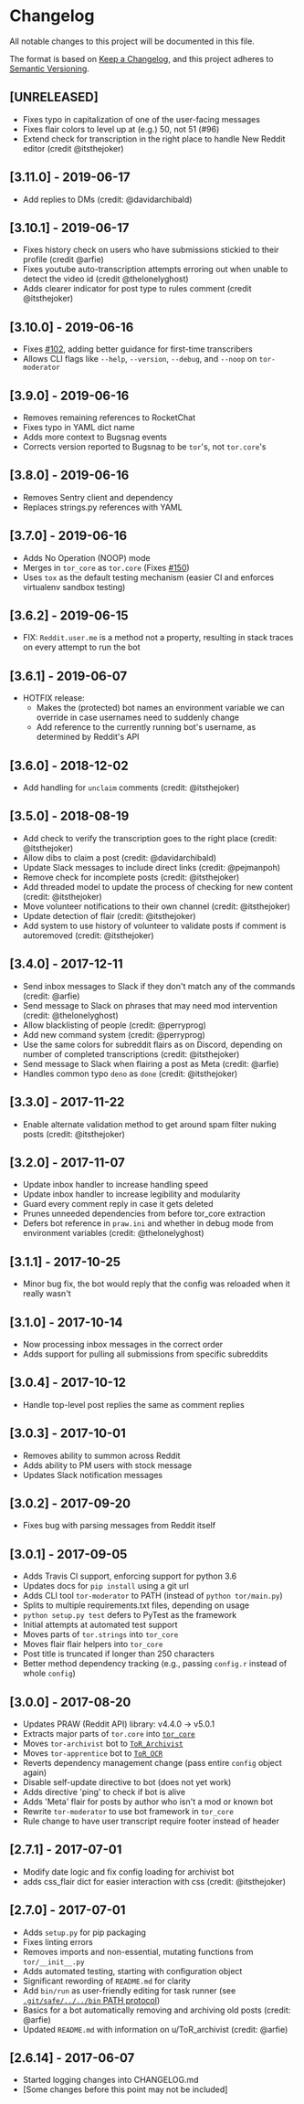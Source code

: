 # Changelog
All notable changes to this project will be documented in this file.

The format is based on [Keep a Changelog](https://keepachangelog.com/en/1.0.0/), and this project adheres to [Semantic Versioning](https://semver.org/spec/v2.0.0.html).

## [UNRELEASED]

- Fixes typo in capitalization of one of the user-facing messages
- Fixes flair colors to level up at (e.g.) 50, not 51 (#96)
- Extend check for transcription in the right place to handle New Reddit editor (credit @itsthejoker)

## [3.11.0] - 2019-06-17

- Add replies to DMs (credit: @davidarchibald)

## [3.10.1] - 2019-06-17

- Fixes history check on users who have submissions stickied to their profile (credit @arfie)
- Fixes youtube auto-transcription attempts erroring out when unable to detect the video id (credit @thelonelyghost)
- Adds clearer indicator for post type to rules comment (credit @itsthejoker)

## [3.10.0] - 2019-06-16

- Fixes [#102](https://github.com/GrafeasGroup/tor/issues/102), adding better guidance for first-time transcribers
- Allows CLI flags like `--help`, `--version`, `--debug`, and `--noop` on `tor-moderator`

## [3.9.0] - 2019-06-16

- Removes remaining references to RocketChat
- Fixes typo in YAML dict name
- Adds more context to Bugsnag events
- Corrects version reported to Bugsnag to be `tor`'s, not `tor.core`'s

## [3.8.0] - 2019-06-16

- Removes Sentry client and dependency
- Replaces strings.py references with YAML

## [3.7.0] - 2019-06-16

- Adds No Operation (NOOP) mode
- Merges in `tor_core` as `tor.core` (Fixes [#150](https://github.com/GrafeasGroup/tor/issues/150))
- Uses `tox` as the default testing mechanism (easier CI and enforces virtualenv sandbox testing)

## [3.6.2] - 2019-06-15

- FIX: `Reddit.user.me` is a method not a property, resulting in stack traces on every attempt to run the bot

## [3.6.1] - 2019-06-07

- HOTFIX release:
  - Makes the (protected) bot names an environment variable we can override in case usernames need to suddenly change
  - Add reference to the currently running bot's username, as determined by Reddit's API

## [3.6.0] - 2018-12-02

- Add handling for `unclaim` comments (credit: @itsthejoker)

## [3.5.0] - 2018-08-19

- Add check to verify the transcription goes to the right place (credit: @itsthejoker)
- Allow dibs to claim a post (credit: @davidarchibald)
- Update Slack messages to include direct links (credit: @pejmanpoh)
- Remove check for incomplete posts (credit: @itsthejoker)
- Add threaded model to update the process of checking for new content (credit: @itsthejoker)
- Move volunteer notifications to their own channel (credit: @itsthejoker)
- Update detection of flair (credit: @itsthejoker)
- Add system to use history of volunteer to validate posts if comment is autoremoved (credit: @itsthejoker)

## [3.4.0] - 2017-12-11

- Send inbox messages to Slack if they don't match any of the commands (credit: @arfie)
- Send message to Slack on phrases that may need mod intervention (credit: @thelonelyghost)
- Allow blacklisting of people (credit: @perryprog)
- Add new command system (credit: @perryprog)
- Use the same colors for subreddit flairs as on Discord, depending on number of completed transcriptions (credit: @itsthejoker)
- Send message to Slack when flairing a post as Meta (credit: @arfie)
- Handles common typo `deno` as `done` (credit: @itsthejoker)

## [3.3.0] - 2017-11-22

- Enable alternate validation method to get around spam filter nuking posts (credit: @itsthejoker)

## [3.2.0] - 2017-11-07

- Update inbox handler to increase handling speed
- Update inbox handler to increase legibility and modularity
- Guard every comment reply in case it gets deleted
- Prunes unneeded dependencies from before tor_core extraction
- Defers bot reference in `praw.ini` and whether in debug mode from environment variables (credit: @thelonelyghost)

## [3.1.1] - 2017-10-25

- Minor bug fix, the bot would reply that the config was reloaded when it really wasn't

## [3.1.0] - 2017-10-14

- Now processing inbox messages in the correct order
- Adds support for pulling all submissions from specific subreddits

## [3.0.4] - 2017-10-12

- Handle top-level post replies the same as comment replies

## [3.0.3] - 2017-10-01

- Removes ability to summon across Reddit
- Adds ability to PM users with stock message
- Updates Slack notification messages

## [3.0.2] - 2017-09-20

- Fixes bug with parsing messages from Reddit itself

## [3.0.1] - 2017-09-05

- Adds Travis CI support, enforcing support for python 3.6
- Updates docs for `pip install` using a git url
- Adds CLI tool `tor-moderator` to PATH (instead of `python tor/main.py`)
- Splits to multiple requirements.txt files, depending on usage
- `python setup.py test` defers to PyTest as the framework
- Initial attempts at automated test support
- Moves parts of `tor.strings` into `tor_core`
- Moves flair flair helpers into `tor_core`
- Post title is truncated if longer than 250 characters
- Better method dependency tracking (e.g., passing `config.r` instead of whole `config`)

## [3.0.0] - 2017-08-20

- Updates PRAW (Reddit API) library: v4.4.0 -> v5.0.1
- Extracts major parts of `tor.core` into [`tor_core`](https://github.com/GrafeasGroup/tor_core)
- Moves `tor-archivist` bot to [`ToR_Archivist`](https://github.com/GrafeasGroup/tor_archivist)
- Moves `tor-apprentice` bot to [`ToR_OCR`](https://github.com/GrafeasGroup/tor_ocr)
- Reverts dependency management change (pass entire `config` object again)
- Disable self-update directive to bot (does not yet work)
- Adds directive 'ping' to check if bot is alive
- Adds 'Meta' flair for posts by author who isn't a mod or known bot
- Rewrite `tor-moderator` to use bot framework in `tor_core`
- Rule change to have user transcript require footer instead of header

## [2.7.1] - 2017-07-01

- Modify date logic and fix config loading for archivist bot
- adds css_flair dict for easier interaction with css (credit: @itsthejoker)

## [2.7.0] - 2017-07-01

- Adds `setup.py` for pip packaging
- Fixes linting errors
- Removes imports and non-essential, mutating functions from `tor/__init__.py`
- Adds automated testing, starting with configuration object
- Significant rewording of `README.md` for clarity
- Add `bin/run` as user-friendly editing for task runner (see [`.git/safe/../../bin` PATH protocol](https://twitter.com/tpope/status/165631968996900865))
- Basics for a bot automatically removing and archiving old posts (credit: @arfie)
- Updated `README.md` with information on u/ToR_archivist (credit: @arfie)

## [2.6.14] - 2017-06-07

- Started logging changes into CHANGELOG.md
- [Some changes before this point may not be included]
